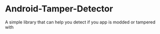 # Android-Tamper-Detector
A simple library that can help you detect if you app is modded or tampered with

